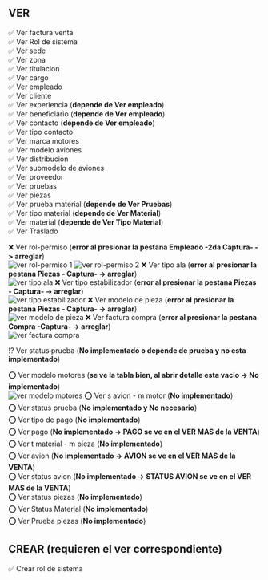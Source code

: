 ## VER

:white_check_mark: Ver factura venta <br>
:white_check_mark: Ver Rol de sistema <br>
:white_check_mark: Ver sede <br>
:white_check_mark: Ver zona <br>
:white_check_mark: Ver titulacion <br>
:white_check_mark: Ver cargo <br>
:white_check_mark: Ver empleado <br>
:white_check_mark: Ver cliente <br>
:white_check_mark: Ver experiencia (**depende de Ver empleado**)<br>
:white_check_mark: Ver beneficiario (**depende de Ver empleado**)<br>
:white_check_mark: Ver contacto (**depende de Ver empleado**)<br>
:white_check_mark: Ver tipo contacto<br>
:white_check_mark: Ver marca motores<br>
:white_check_mark: Ver modelo aviones<br>
:white_check_mark: Ver distribucion<br>
:white_check_mark: Ver submodelo de aviones<br>
:white_check_mark: Ver proveedor<br>
:white_check_mark: Ver pruebas<br>
:white_check_mark: Ver piezas<br>
:white_check_mark: Ver prueba material (**depende de Ver Pruebas**)<br>
:white_check_mark: Ver tipo material (**depende de Ver Material**)<br>
:white_check_mark: Ver material (**depende de Ver Tipo Material**)<br>
:white_check_mark: Ver Traslado<br>


:x: Ver rol-permiso (**error al presionar la pestana Empleado -2da Captura- -> arreglar**) <br>
![ver rol-permiso 1](https://image.prntscr.com/image/9cAvJnpFRTaeJxe-I369mw.png)
![ver rol-permiso 2](https://image.prntscr.com/image/8uZGdou7RgaxOUuZYQ6_6w.png)
:x: Ver tipo ala (**error al presionar la pestana Piezas - Captura- -> arreglar**) <br>
![ver tipo ala](https://image.prntscr.com/image/LVzIIwy3QNyFEUY2yWrpsA.png)
:x: Ver tipo estabilizador (**error al presionar la pestana Piezas - Captura- -> arreglar**) <br>
![ver tipo estabilizador](https://image.prntscr.com/image/sV4zj_wLRfO8o9pArIy-WQ.png)
:x: Ver modelo de pieza (**error al presionar la pestana Piezas - Captura- -> arreglar**) <br>
![ver modelo de pieza](https://image.prntscr.com/image/Y65sPrOtSJ_1c1-IDUECag.png)
:x: Ver factura compra (**error al presionar la pestana Compra -Captura- -> arreglar**) <br>
![ver factura compra](https://image.prntscr.com/image/79mhcOiJQqOydu-YQaQQJA.png)



:interrobang: Ver status prueba (**No implementado o depende de prueba y no esta implementado**)<br>

:o: Ver modelo motores (**se ve la tabla bien, al abrir detalle esta vacio -> No implementado**)<br>
![ver modelo motores](https://image.prntscr.com/image/epUE871iRWWTjgMkMnLg8g.png)
:o: Ver s avion - m motor (**No implementado**)<br>
:o: Ver status prueba (**No implementado y No necesario**)<br>
:o: Ver tipo de pago (**No implementado**)<br>
:o: Ver pago (**No implementado -> PAGO se ve en el VER MAS de la VENTA**)<br>
:o: Ver t material - m pieza (**No implementado**)<br>
:o: Ver avion (**No implementado -> AVION se ve en el VER MAS de la VENTA**)<br>
:o: Ver status avion (**No implementado -> STATUS AVION se ve en el VER MAS de la VENTA**)<br>
:o: Ver status piezas (**No implementado**)<br>
:o: Ver Status Material (**No implementado**)<br>
:o: Ver Prueba piezas (**No implementado**)<br>

## CREAR (requieren el ver correspondiente)

:white_check_mark: Crear rol de sistema<br>
